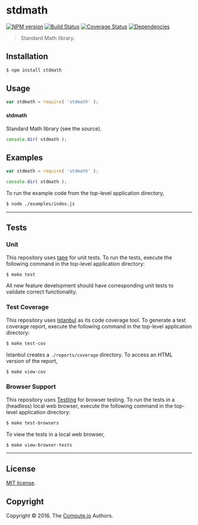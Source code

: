 stdmath
===
[![NPM version][npm-image]][npm-url] [![Build Status][build-image]][build-url] [![Coverage Status][coverage-image]][coverage-url] [![Dependencies][dependencies-image]][dependencies-url]

> Standard Math library.


## Installation

``` bash
$ npm install stdmath
```


## Usage

``` javascript
var stdmath = require( 'stdmath' );
```

#### stdmath

Standard Math library (see the source).

``` javascript
console.dir( stdmath );
```


## Examples

``` javascript
var stdmath = require( 'stdmath' );

console.dir( stdmath );
```

To run the example code from the top-level application directory,

``` bash
$ node ./examples/index.js
```


---
## Tests

### Unit

This repository uses [tape][tape] for unit tests. To run the tests, execute the following command in the top-level application directory:

``` bash
$ make test
```

All new feature development should have corresponding unit tests to validate correct functionality.


### Test Coverage

This repository uses [Istanbul][istanbul] as its code coverage tool. To generate a test coverage report, execute the following command in the top-level application directory:

``` bash
$ make test-cov
```

Istanbul creates a `./reports/coverage` directory. To access an HTML version of the report,

``` bash
$ make view-cov
```


### Browser Support

This repository uses [Testling][testling] for browser testing. To run the tests in a (headless) local web browser, execute the following command in the top-level application directory:

``` bash
$ make test-browsers
```

To view the tests in a local web browser,

``` bash
$ make view-browser-tests
```

<!-- [![browser support][browsers-image]][browsers-url] -->


---
## License

[MIT license](http://opensource.org/licenses/MIT).


## Copyright

Copyright &copy; 2016. The [Compute.io][compute-io] Authors.


[npm-image]: http://img.shields.io/npm/v/stdmath.svg
[npm-url]: https://npmjs.org/package/stdmath

[build-image]: http://img.shields.io/travis/math-io/stdmath/master.svg
[build-url]: https://travis-ci.org/math-io/stdmath

[coverage-image]: https://img.shields.io/codecov/c/github/math-io/stdmath/master.svg
[coverage-url]: https://codecov.io/github/math-io/stdmath?branch=master

[dependencies-image]: http://img.shields.io/david/math-io/stdmath.svg
[dependencies-url]: https://david-dm.org/math-io/stdmath

[dev-dependencies-image]: http://img.shields.io/david/dev/math-io/stdmath.svg
[dev-dependencies-url]: https://david-dm.org/dev/math-io/stdmath

[github-issues-image]: http://img.shields.io/github/issues/math-io/stdmath.svg
[github-issues-url]: https://github.com/math-io/stdmath/issues

[tape]: https://github.com/substack/tape
[istanbul]: https://github.com/gotwarlost/istanbul
[testling]: https://ci.testling.com

[compute-io]: https://github.com/compute-io
